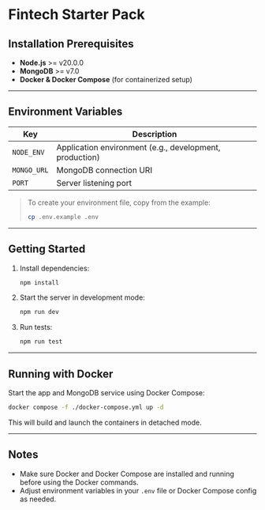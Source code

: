 # Fintech Starter Pack

## Installation Prerequisites
- **Node.js** >= v20.0.0
- **MongoDB** >= v7.0
- **Docker & Docker Compose** (for containerized setup)

---

## Environment Variables

| Key       | Description         |
|-----------|---------------------|
| `NODE_ENV` | Application environment (e.g., development, production) |
| `MONGO_URL` | MongoDB connection URI |
| `PORT`     | Server listening port |

> To create your environment file, copy from the example:
>
> ```bash
> cp .env.example .env
> ```

---

## Getting Started

1. Install dependencies:

   ```bash
   npm install
    ```

2. Start the server in development mode:

   ```bash
   npm run dev
   ```

3. Run tests:

   ```bash
   npm run test
   ```

---

## Running with Docker

Start the app and MongoDB service using Docker Compose:

```bash
docker compose -f ./docker-compose.yml up -d
```

This will build and launch the containers in detached mode.

---

## Notes

* Make sure Docker and Docker Compose are installed and running before using the Docker commands.
* Adjust environment variables in your `.env` file or Docker Compose config as needed.